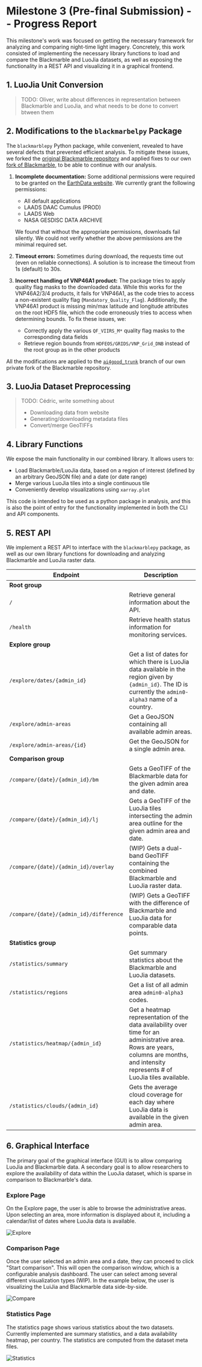 # Milestone 3 (Pre-final Submission) -- Progress Report

This milestone's work was focused on getting the necessary framework for analyzing and comparing night-time light
imagery. Concretely, this work consisted of implementing the necessary library functions to load and compare the
Blackmarble and LuoJia datasets, as well as exposing the functionality in a REST API and visualizing it in a graphical
frontend.

## 1. LuoJia Unit Conversion

> TODO: Oliver, write about differences in representation between Blackmarble and LuoJia, and what needs to be done to
> convert btween them

## 2. Modifications to the `blackmarbelpy` Package

The `blackmarblepy` Python package, while convenient, revealed to have several defects that prevented efficient
analysis. To mitigate these issues, we forked the
[original Blackmarble repository](https://github.com/worldbank/blackmarblepy) and applied fixes to our own
[fork of Blackmarble](https://github.com/fedj99/blackmarblepy), to be able to continue with our analysis.

1. **Incomplete documentation:** Some additional permissions were required to be granted on the
   [EarthData website](https://urs.earthdata.nasa.gov/). We currently grant the following permissions:

    - All default applications
    - LAADS DAAC Cumulus (PROD)
    - LAADS Web
    - NASA GESDISC DATA ARCHIVE

    We found that without the appropriate permissions, downloads fail silently. We could not verify whether the above
    permissions are the minimal required set.

2. **Timeout errors:** Sometimes during download, the requests time out (even on reliable connections). A solution is to
   increase the timeout from 1s (default) to 30s.

3. **Incorrect handling of VNP46A1 product:** The package tries to apply quality flag masks to the downloaded data.
   While this works for the VNP46A2/3/4 products, it fails for VNP46A1, as the code tries to access a non-existent
   quality flag (`Mandatory_Quality_Flag`). Additionally, the VNP46A1 product is missing min/max latitude and longitude
   attributes on the root HDF5 file, which the code erroneously tries to access when determining bounds. To fix these
   issues, we:

    - Correctly apply the various `QF_VIIRS_M*` quality flag masks to the corresponding data fields
    - Retrieve region bounds from `HDFEOS/GRIDS/VNP_Grid_DNB` instead of the root group as in the other products

All the modifications are applied to the [`ai4good_trunk`](https://github.com/fedj99/blackmarblepy/tree/ai4good_trunk)
branch of our own private fork of the Blackmarble repository.

## 3. LuoJia Dataset Preprocessing

> TODO: Cédric, write something about
>
> -   Downloading data from website
> -   Generating/downloading metadata files
> -   Convert/merge GeoTIFFs

## 4. Library Functions

We expose the main functionality in our combined library. It allows users to:

-   Load Blackmarble/LuoJia data, based on a region of interest (defined by an arbitrary GeoJSON file) and a date (or
    date range)
-   Merge various LuoJia tiles into a single continuous tile
-   Conveniently develop visualizations using `xarray.plot`

This code is intended to be used as a python package in analysis, and this is also the point of entry for the
functionality implemented in both the CLI and API components.

## 5. REST API

We implement a REST API to interface with the `blackmarblepy` package, as well as our own library functions for
downloading and analyzing Blackmarble and LuoJia raster data.

| Endpoint                                | Description                                                                                                                                                                           |
| --------------------------------------- | ------------------------------------------------------------------------------------------------------------------------------------------------------------------------------------- |
| **Root group**                          |                                                                                                                                                                                       |
| `/`                                     | Retrieve general information about the API.                                                                                                                                           |
| `/health`                               | Retrieve health status information for monitoring services.                                                                                                                           |
| **Explore group**                       |                                                                                                                                                                                       |
| `/explore/dates/{admin_id}`             | Get a list of dates for which there is LuoJia data available in the region given by `{admin_id}`. The ID is currently the `admin0-alpha3` name of a country.                          |
| `/explore/admin-areas`                  | Get a GeoJSON containing all available admin areas.                                                                                                                                   |
| `/explore/admin-areas/{id}`             | Get the GeoJSON for a single admin area.                                                                                                                                              |
| **Comparison group**                    |                                                                                                                                                                                       |
| `/compare/{date}/{admin_id}/bm`         | Gets a GeoTIFF of the Blackmarble data for the given admin area and date.                                                                                                             |
| `/compare/{date}/{admin_id}/lj`         | Gets a GeoTIFF of the LuoJia tiles intersecting the admin area outline for the given admin area and date.                                                                             |
| `/compare/{date}/{admin_id}/overlay`    | (WIP) Gets a dual-band GeoTIFF containing the combined Blackmarble and LuoJia raster data.                                                                                            |
| `/compare/{date}/{admin_id}/difference` | (WIP) Gets a GeoTIFF with the difference of Blackmarble and LuoJia data for comparable data points.                                                                                   |
| **Statistics group**                    |                                                                                                                                                                                       |
| `/statistics/summary`                   | Get summary statistics about the Blackmarble and LuoJia datasets.                                                                                                                     |
| `/statistics/regions`                   | Get a list of all admin area `admin0-alpha3` codes.                                                                                                                                   |
| `/statistics/heatmap/{admin_id}`        | Get a heatmap representation of the data availability over time for an administrative area. Rows are years, columns are months, and intensity represents # of LuoJia tiles available. |
| `/statistics/clouds/{admin_id}`         | Gets the average cloud coverage for each day where LuoJia data is available in the given admin area.                                                                                  |

## 6. Graphical Interface

The primary goal of the graphical interface (GUI) is to allow comparing LuoJia and Blackmarble data. A secondary goal is
to allow researchers to explore the availability of data within the LuoJia dataset, which is sparse in comparison to
Blackmarble's data.

### Explore Page

On the Explore page, the user is able to browse the administrative areas. Upon selecting an area, more information is
displayed about it, including a calendar/list of dates where LuoJia data is available.

![Explore](../../assets/explore1.png)

### Comparison Page

Once the user selected an admin area and a date, they can proceed to click "Start comparison". This will open the
comparison window, which is a configurable analysis dashboard. The user can select among several different visualization
types (WIP). In the example below, the user is visualizing the LuiJia and Blackmarble data side-by-side.

![Compare](../../assets/compare1.png)

### Statistics Page

The statistics page shows various statistics about the two datasets. Currently implemented are summary statistics, and a
data availability heatmap, per country. The statistics are computed from the dataset meta files.

![Statistics](../../assets/statistics1.png)
